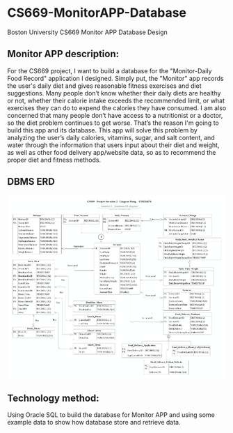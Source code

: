 # CS669-MonitorAPP-Database

Boston University CS669 Monitor APP Database Design

## Monitor APP description:
For the CS669 project, I want to build a database for the "Monitor-Daily Food Record" application I designed. Simply put, the "Monitor" app records the user's daily diet and gives reasonable fitness exercises and diet suggestions. Many people don’t know whether their daily diets are healthy or not, whether their calorie intake exceeds the recommended limit, or what exercises they can do to expend the calories they have consumed. I am also concerned that many people don’t have access to a nutritionist or a doctor, so the diet problem continues to get worse. That’s the reason I'm going to build this app and its database. This app will solve this problem by analyzing the user’s daily calories, vitamins, sugar, and salt content, and water through the information that users input about their diet and weight, as well as other food delivery app/website data, so as to recommend the proper diet and fitness methods.

## DBMS ERD
![Image](https://github.com/lingyanj/CS669-MonitorAPP-Database/blob/main/DBMS_physical_ERD.png)

## Technology method:
Using Oracle SQL to build the database for Monitor APP and using some example data to show how database store and retrieve data.
